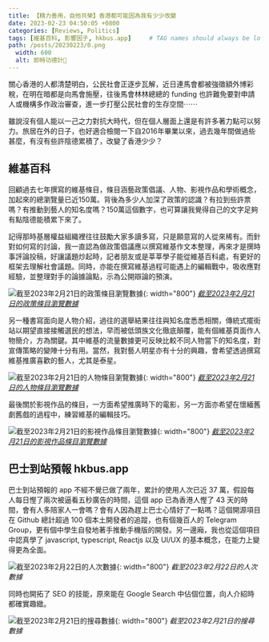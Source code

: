```yaml
---
title: 【精力善用，自他共榮】香港都可能因為我有少少改變
date: 2023-02-23 04:50:05 +0800
categories: [Reviews, Politics]
tags: [維基百科, 影響因子, hkbus.app]     # TAG names should always be lowercase
path: /posts/20230223/0.png
  width: 600
  alt: 即時功德計🙏
---
```


關心香港的人都清楚明白，公民社會正逐步瓦解，近日連馬會都被強徵額外博彩稅，在明在暗都是向馬會施壓，往後馬會林林總總的 funding 也許難免要對申請人或機構多作政治審查，進一步打壓公民社會的生存空間⋯⋯

雖說沒有個人能以一己之力對抗大時代，但在個人層面上還是有許多著力點可以努力。旅居在外的日子，也好適合檢閱一下自2016年畢業以來，過去幾年間做過些甚麼，有沒有些許陰德累積了，改變了香港少少？

## 維基百科

回顧過去七年撰寫的維基條目，條目涵藝政策倡議、人物、影視作品和學術概念，加起來的總瀏覽量已近150萬。背後為多少人加深了政策的認識？有拉到些許票嗎？有推動到藝人的知名度嗎？150萬這個數字，也可算讓我覺得自己的文字足夠有點陰德能積累下來了。

記得那時基層權益組織裡往往鼓勵大家多讀多寫，只是願意寫的人從來稀有。而針對如何寫的討論，我一直認為做政策倡議應以撰寫維基作文本整理，再來才是撰時事評論投稿，好讓議題炒起時，記者朋友或是莘莘學子能從維基百科處，有更好的框架去理解社會議題。同時，亦能在撰寫維基過程可能遇上的編輯戰中，吸收應對經驗，並整理對手的論據論點，示為公開辯論的預演。

![截至2023年2月21日的政策條目瀏覽數據](/posts/20230223/1.png){: width="800"}
_[截至2023年2月21日的政策條目瀏覽數據](https://pageviews.wmcloud.org/?project=zh.wikipedia.org&platform=all-access&agent=user&redirects=0&start=2016-09-01&end=2023-02-21&pages=%E7%A7%9F%E5%8B%99%E7%AE%A1%E5%88%B6|%E7%89%B9%E9%A6%96%E6%A0%A1%E7%9B%A3%E5%BF%85%E7%84%B6%E5%88%B6|%E9%95%B7%E6%9C%9F%E8%AD%B7%E7%90%86%E6%9C%8D%E5%8B%99_(%E9%A6%99%E6%B8%AF)|%E9%A6%99%E6%B8%AF%E7%BD%AE%E6%A5%AD%E8%B2%B8%E6%AC%BE%E8%A8%88%E5%8A%83|%E5%85%A8%E6%B0%91%E9%80%80%E4%BC%91%E4%BF%9D%E9%9A%9C%E8%A8%88%E5%8A%83|%E9%81%A3%E6%95%A3%E8%B2%BB|%E9%A6%99%E6%B8%AF2030%2B|%E6%9C%88%E4%BA%8B%E5%81%87|%E4%B8%8D%E5%85%AC%E5%B9%B3%E8%A7%A3%E5%83%B1%E6%B3%95_(%E8%8B%B1%E5%9C%8B)|%E8%82%A1%E6%81%AF%E7%A8%85)_

另一種書寫面向是人物介紹，過往的選舉結果往往與知名度悉悉相關，傳統式擺街站以期望直接接觸選民的想法，早而被低頭族文化徹底顛覆，能有個維基頁面作人物簡介，方為關鍵。其中維基的流量數據更可反映比較不同人物當下的知名度，對宣傳策略的變陣十分有用。當然，我對藝人明星亦有十分的興趣，會希望透過撰寫維基推廣喜歡的藝人，尤其是泰星。

![截至2023年2月21日的人物條目瀏覽數據](/posts/20230223/2.png){: width="800"}
_[截至2023年2月21日的人物條目瀏覽數據](https://pageviews.wmcloud.org/?project=zh.wikipedia.org&platform=all-access&agent=user&redirects=0&start=2016-09-01&end=2023-02-21&pages=%E5%BC%B5%E8%8F%81%E8%8F%81|%E5%A8%9C%E7%90%B3%E5%9D%A4%C2%B7%E5%87%B1%E6%99%AE%E6%8B%89%E5%B8%95%E5%8A%9F|%E7%93%A6%E5%80%AB%E6%89%98%E6%81%A9%C2%B7%E5%B8%95%E5%A5%A7%E5%B0%BC%E7%88%BE|%E9%BB%83%E6%B5%A9%E8%8F%AF_(1987%E5%B9%B4)|%E6%9C%B1%E6%B1%9F%E7%91%8B|%E9%BB%83%E6%BD%A4%E9%81%94|%E5%90%B3%E6%B5%B7%E6%98%95)_

最後關於影視作品的條目，一方面希望推廣時下的電影，另一方面亦希望在懷緬舊劇舊戲的過程中，練習維基的編輯技巧。

![截至2023年2月21日的影視作品條目瀏覽數據](/posts/20230223/3.png){: width="800"}
_[截至2023年2月21日的影視作品條目瀏覽數據](https://pageviews.wmcloud.org/?project=zh.wikipedia.org&platform=all-access&agent=user&redirects=0&start=2016-09-08&end=2023-02-21&pages=%E4%B8%80%E7%A7%92%E6%8B%B3%E7%8E%8B|%E6%AD%A1%E5%96%9C%E9%81%8A%E9%BE%8D|%E5%8E%BB%E5%90%A7%EF%BC%81%E6%8F%B8Fit%E4%BA%BA%E5%85%B5%E5%9C%98|%E8%8D%B7%E7%88%BE%E8%92%99_(%E6%B3%B0%E5%8A%87))_

## 巴士到站預報 hkbus.app

巴士到站預報的 app 不經不覺已做了兩年，累計的使用人次已近 37 萬，假設每人每日慳了兩次被逼看五秒廣告的時間，這個 app 已為香港人慳了 43 天的時間，會有人多陪家人一會嗎？會有人因為趕上巴士心情好了一點嗎？這個開源項目在 Github 總計超過 100 個本土開發者的追蹤，也有個幾百人的 Telegram Group，更有個中學生自發地著手推動手機版的開發。另一邊廂，我也從這個項目中認真學了 javascript, typescript, Reactjs 以及 UI/UX 的基本概念，在能力上變得更為全面。

![截至2023年2月22日的人次數據](/posts/20230223/4.png){: width="800"}
_截至2023年2月22日的人次數據_

同時也開拓了 SEO 的技能，原來能在 Google Search 中佔個位置，向人介紹時都確實趣緻。

![截至2023年2月21日的搜尋數據](/posts/20230223/5.png){: width="800"}
_截至2023年2月21日的搜尋數據_